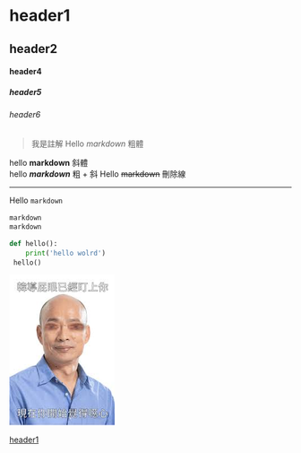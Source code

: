# header1
## header2
#### header4
##### header5
###### header6

 >我是註解
Hello *markdown* 粗體

hello **markdown** 斜體  
hello ***markdown*** 粗 + 斜
Hello ~~markdown~~ 刪除線

---
Hello `markdown`


```
markdown
markdown
```

```python
def hello():
    print('hello wolrd')
 hello()
 ```

 ![](./韓.png)

 [header1](#header1)
